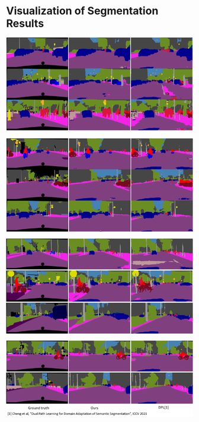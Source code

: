 # Visualization of Segmentation Results

![](./figs/seg_1.png)

![](./figs/seg_2.png)

![](./figs/seg_3.png)

![](./figs/seg_4.png)


